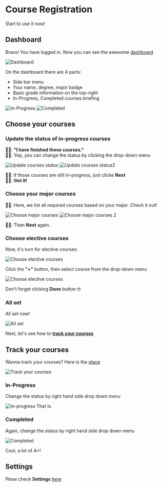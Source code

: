 # Course Registration
Start to use it now!
<TOC/>

## Dashboard

Bravo! You have logged in. Now you can see the awesome [dashboard](https://hci.pchan.cn/#/dashboard)   

![Dashboard](/docs/user-guide/dashboard.png)

On the dashboard there are 4 parts:   
* Side bar menu
* Your name, degree, major badge
* Basic grade information on the top-right
* In-Progress, Completed courses briefing

![In-Progress](/docs/user-guide/ip-dsb.png)
![Completed](/docs/user-guide/completed-dsb.png)

## Choose your courses

### Update the status of in-progress courses

👦🏼: **"I have finished these courses."**    
👦🏻: Yep, you can change the status by clicking the drop-down menu   

![Update courses status](/docs/user-guide/ch-course-0.png)
![Update courses status2](/docs/user-guide/ch-course-1.png)

👦🏻: If those courses are still in-progress, just clicke **Next**   
👦🏼: **Got it!**

### Choose your major courses

👦🏻: Here, we list all required courses based on your major. Check it out!   

![Choose major courses](/docs/user-guide/ch-course-2-1.png)
![Choose major courses 2](/docs/user-guide/ch-course-2-2.png)

👦🏻: Then **Next** again.   

### Choose elective courses

Now, it's turn for elective courses:   

![Choose elective courses](/docs/user-guide/ch-course-3-1.png)

Click the **"+"** button, then select course from the drop-down menu   

![Choose elective courses](/docs/user-guide/ch-course-3-2.png)

Don't forget clicking **Done** button 🤓

### All set
All set now!   

![All set](/docs/user-guide/ch-course-4.png)

Next, let's see how to **[track your courses](#track-your-courses)**


## Track your courses
Wanna track your courses? Here is the [place](https://hci.pchan.cn/#/track-your-courses)   

![Track your courses](/docs/user-guide/track-main.png)

### In-Progress
Change the status by right hand side drop down menu   

![In-progress](/docs/user-guide/ip-action.png)
That is.

### Completed
Again, change the status by right hand side drop down menu   

![Completed](/docs/user-guide/completed-action.png)

Cool, a lot of A+!

## Settings

Plese check **Settings** [here](account.md#settings)